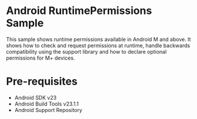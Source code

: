 # Android RuntimePermissions Sample
This sample shows runtime permissions available in Android M and above. It shows how to check and request permissions at runtime, handle backwards compatibility using the support library and how to declare optional permissions for M+ devices.

# Pre-requisites
- Android SDK v23
- Android Build Tools v23.1.1
- Android Support Repository
